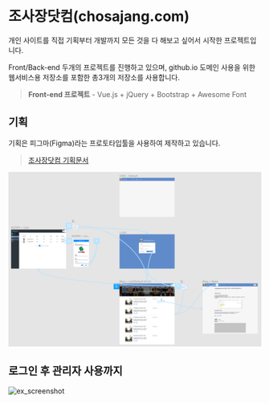 # 조사장닷컴(chosajang.com)
개인 사이트를 직접 기획부터 개발까지 모든 것을 다 해보고 싶어서 시작한 프로젝트입니다.

Front/Back-end 두개의 프로젝트를 진행하고 있으며, github.io 도메인 사용을 위한 웹서비스용 저장소를 포함한 총3개의 저장소를 사용합니다.

> **Front-end 프로젝트** - Vue.js + jQuery + Bootstrap + Awesome Font

## 기획
기획은 피그마(Figma)라는 프로토타입툴을 사용하여 제작하고 있습니다.
 > [조사장닷컴 기획문서](https://www.figma.com/proto/GihV1M0MoSvTPNtzB2xVxU/%EC%A1%B0%EC%82%AC%EC%9E%A5%EB%8B%B7%EC%BB%B4?node-id=7%3A2&scaling=min-zoom, "figma link")

![ex_screenshot](./public/ref/workflow.png)

## 로그인 후 관리자 사용까지

![ex_screenshot](./public/ref/chosajang.com.gif)

